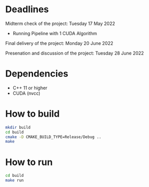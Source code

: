 # Deadlines

Midterm check of the project: Tuesday 17 May 2022

- Running Pipeline with 1 CUDA Algorithm

Final delivery of the project: Monday 20 June 2022

Presenation and discussion of the project:  Tuesday 28 June 2022


# Dependencies

- C++ 11 or higher
- CUDA (nvcc)

# How to build

```bash
mkdir build
cd build
cmake -D CMAKE_BUILD_TYPE=Release/Debug ..
make
```


# How to run

```bash
cd build
make run
```